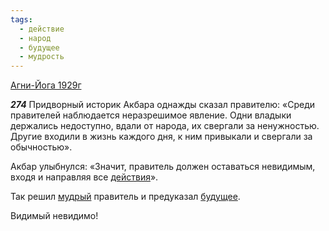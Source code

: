 ```yaml
---
tags:
  - действие
  - народ
  - будущее
  - мудрость
---
```


[Агни-Йога 1929г](https://127.0.0.1:4002/agni/1929)

___274___
Придворный историк Акбара однажды сказал правителю: «Среди правителей наблюдается неразрешимое явление. Одни владыки держались недоступно, вдали от народа, их свергали за ненужностью. Другие входили в жизнь каждого дня, к ним привыкали и свергали за обычностью».   

Акбар улыбнулся: «Значит, правитель должен оставаться невидимым, входя и направляя все [действия](../../../tags/#действие)».   

Так решил [мудрый](../../../tags/#мудрость) правитель и предуказал [будущее](../../../tags/#будущее).   

Видимый невидимо!